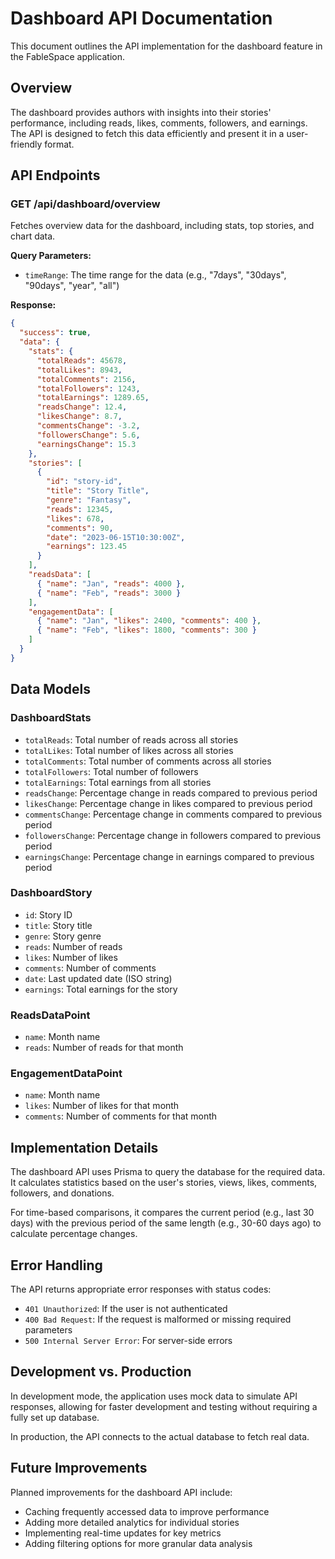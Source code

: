 # Dashboard API Documentation

This document outlines the API implementation for the dashboard feature in the FableSpace application.

## Overview

The dashboard provides authors with insights into their stories' performance, including reads, likes, comments, followers, and earnings. The API is designed to fetch this data efficiently and present it in a user-friendly format.

## API Endpoints

### GET /api/dashboard/overview

Fetches overview data for the dashboard, including stats, top stories, and chart data.

**Query Parameters:**
- `timeRange`: The time range for the data (e.g., "7days", "30days", "90days", "year", "all")

**Response:**
```json
{
  "success": true,
  "data": {
    "stats": {
      "totalReads": 45678,
      "totalLikes": 8943,
      "totalComments": 2156,
      "totalFollowers": 1243,
      "totalEarnings": 1289.65,
      "readsChange": 12.4,
      "likesChange": 8.7,
      "commentsChange": -3.2,
      "followersChange": 5.6,
      "earningsChange": 15.3
    },
    "stories": [
      {
        "id": "story-id",
        "title": "Story Title",
        "genre": "Fantasy",
        "reads": 12345,
        "likes": 678,
        "comments": 90,
        "date": "2023-06-15T10:30:00Z",
        "earnings": 123.45
      }
    ],
    "readsData": [
      { "name": "Jan", "reads": 4000 },
      { "name": "Feb", "reads": 3000 }
    ],
    "engagementData": [
      { "name": "Jan", "likes": 2400, "comments": 400 },
      { "name": "Feb", "likes": 1800, "comments": 300 }
    ]
  }
}
```

## Data Models

### DashboardStats
- `totalReads`: Total number of reads across all stories
- `totalLikes`: Total number of likes across all stories
- `totalComments`: Total number of comments across all stories
- `totalFollowers`: Total number of followers
- `totalEarnings`: Total earnings from all stories
- `readsChange`: Percentage change in reads compared to previous period
- `likesChange`: Percentage change in likes compared to previous period
- `commentsChange`: Percentage change in comments compared to previous period
- `followersChange`: Percentage change in followers compared to previous period
- `earningsChange`: Percentage change in earnings compared to previous period

### DashboardStory
- `id`: Story ID
- `title`: Story title
- `genre`: Story genre
- `reads`: Number of reads
- `likes`: Number of likes
- `comments`: Number of comments
- `date`: Last updated date (ISO string)
- `earnings`: Total earnings for the story

### ReadsDataPoint
- `name`: Month name
- `reads`: Number of reads for that month

### EngagementDataPoint
- `name`: Month name
- `likes`: Number of likes for that month
- `comments`: Number of comments for that month

## Implementation Details

The dashboard API uses Prisma to query the database for the required data. It calculates statistics based on the user's stories, views, likes, comments, followers, and donations.

For time-based comparisons, it compares the current period (e.g., last 30 days) with the previous period of the same length (e.g., 30-60 days ago) to calculate percentage changes.

## Error Handling

The API returns appropriate error responses with status codes:
- `401 Unauthorized`: If the user is not authenticated
- `400 Bad Request`: If the request is malformed or missing required parameters
- `500 Internal Server Error`: For server-side errors

## Development vs. Production

In development mode, the application uses mock data to simulate API responses, allowing for faster development and testing without requiring a fully set up database.

In production, the API connects to the actual database to fetch real data.

## Future Improvements

Planned improvements for the dashboard API include:
- Caching frequently accessed data to improve performance
- Adding more detailed analytics for individual stories
- Implementing real-time updates for key metrics
- Adding filtering options for more granular data analysis
